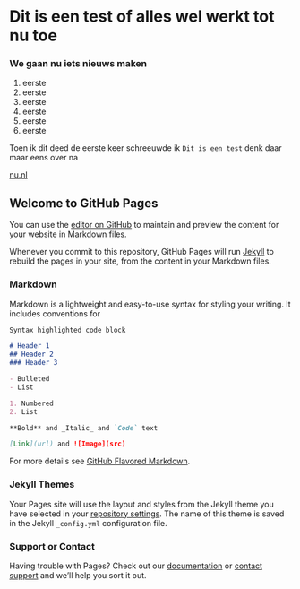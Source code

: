 # Dit is een test of alles wel werkt tot nu toe
### We gaan nu iets nieuws maken

1. eerste
1. eerste
1. eerste
  1. eerste
  1. eerste
  1. eerste

Toen ik dit deed de eerste keer schreeuwde ik `Dit is een test` denk daar maar eens over na

[nu.nl](nlmboutrecht.sharepoint.com/sites/SoftwaredevelopmentLJ12-WebdevelopmentYI4SD1C/Gedeelde%20documenten/Opnamen/Nu%20vergaderen-20201218_083243-Opname%20van%20vergadering.mp4?web=1)








## Welcome to GitHub Pages

You can use the [editor on GitHub](https://github.com/EstebanVihaio/markregistration/edit/master/docs/index.md) to maintain and preview the content for your website in Markdown files.

Whenever you commit to this repository, GitHub Pages will run [Jekyll](https://jekyllrb.com/) to rebuild the pages in your site, from the content in your Markdown files.

### Markdown

Markdown is a lightweight and easy-to-use syntax for styling your writing. It includes conventions for

```markdown
Syntax highlighted code block

# Header 1
## Header 2
### Header 3

- Bulleted
- List

1. Numbered
2. List

**Bold** and _Italic_ and `Code` text

[Link](url) and ![Image](src)
```

For more details see [GitHub Flavored Markdown](https://guides.github.com/features/mastering-markdown/).

### Jekyll Themes

Your Pages site will use the layout and styles from the Jekyll theme you have selected in your [repository settings](https://github.com/EstebanVihaio/markregistration/settings). The name of this theme is saved in the Jekyll `_config.yml` configuration file.

### Support or Contact

Having trouble with Pages? Check out our [documentation](https://docs.github.com/categories/github-pages-basics/) or [contact support](https://github.com/contact) and we’ll help you sort it out.
